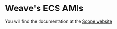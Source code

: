 <!--- Do not change the title, otherwise links to
https://github.com/weaveworks/integrations/tree/master/aws/ecs#weaves-ecs-amis
will break -->
# Weave's ECS AMIs

You will find the documentation at the [Scope website](https://www.weave.works/docs/scope/latest/ami/)
